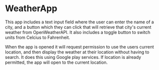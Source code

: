 # WeatherApp

This app includes a text input field where the user can enter the name of a city, and a button which
they can click that will retrieve that city's current weather from OpenWeatherAPI. It also includes a toggle button to 
switch units from Celcius to Fahrenheit.  

When the app is opened it will request permission to use the users current location, and then display the 
weather at their location without having to search. It does this using Google play services. If location is already permitted, 
the app will open to the current location. 


